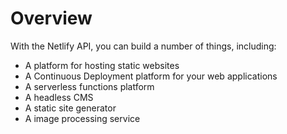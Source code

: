 # Overview

With the Netlify API, you can build a number of things, including:

- A platform for hosting static websites
- A Continuous Deployment platform for your web applications
- A serverless functions platform
- A headless CMS
- A static site generator
- A image processing service
